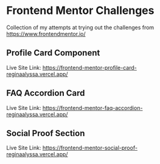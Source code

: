 # Frontend Mentor Challenges

Collection of my attempts at trying out the challenges from https://www.frontendmentor.io/

## Profile Card Component

Live Site Link: https://frontend-mentor-profile-card-reginaalyssa.vercel.app/

## FAQ Accordion Card

Live Site Link: https://frontend-mentor-faq-accordion-reginaalyssa.vercel.app/

## Social Proof Section

Live Site Link: https://frontend-mentor-social-proof-reginaalyssa.vercel.app/

